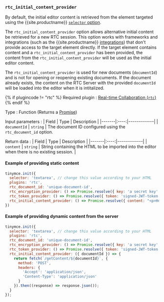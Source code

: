 ### `rtc_initial_content_provider`

By default, the initial editor content is retrieved from the element targeted using the {{site.productname}} [`selector` option]({{site.baseurl}}/configure/integration-and-setup/#selector).

The `rtc_initial_content_provider` option allows alternative initial content be retrieved for a new RTC session. This option works with frameworks and integrations (such as the {{site.productname}} [integrations]({{site.baseurl}}/integrations/)) that don't provide access to the target element directly. If the target element contains content and a `rtc_initial_content_provider` has been provided, the content from the `rtc_initial_content_provider` will be used as the initial editor content.

The `rtc_initial_content_provider` is used for new documents (`documentId`) and is not for opening or reopening existing documents. If the document already exists, the content on the RTC Server with the provided `documentId` will be loaded into the editor when it is intitalized.

{% if plugincode != "rtc" %}
Required plugin
: [Real-time Collaboration (`rtc`)]({{site.baseurl}}/plugins/premium/rtc/)
{% endif %}

Type
: Function (Returns a [Promise](https://developer.mozilla.org/en-US/docs/Web/JavaScript/Reference/Global_Objects/Promise))

Input parameters
: | Field | Type | Description |
|-------|:----:|-------------|
| `documentId` | `string` | The document ID configured using the `rtc_document_id` option.

Return data
: | Field | Type | Description |
|-------|:----:|-------------|
| `content` | `string` | String containing the HTML to be imported into the editor when there is no existing session. |

#### Example of providing static content

```js
tinymce.init({
  selector: 'textarea', // change this value according to your HTML
  plugins: 'rtc',
  rtc_document_id: 'unique-document-id',
  rtc_encryption_provider: () => Promise.resolve({ key: 'a secret key' }),
  rtc_token_provider: () => Promise.resolve({ token: 'signed-JWT-token' }),
  rtc_initial_content_provider: () => Promise.resolve({ content: "<p>Hello world!</p>" })
})
```

#### Example of providing dynamic content from the server

```js
tinymce.init({
  selector: 'textarea', // change this value according to your HTML
  plugins: 'rtc',
  rtc_document_id: 'unique-document-id',
  rtc_encryption_provider: () => Promise.resolve({ key: 'a secret key' }),
  rtc_token_provider: () => Promise.resolve({ token: 'signed-JWT-token' }),
  rtc_initial_content_provider: ({ documentId }) => {
    return fetch(`/getContent/${documentId}`, {
      method: 'POST',
      headers: {
        'Accept': 'application/json',
        'Content-Type': 'application/json'
      }
    }).then((response) => response.json());
  }
});
```